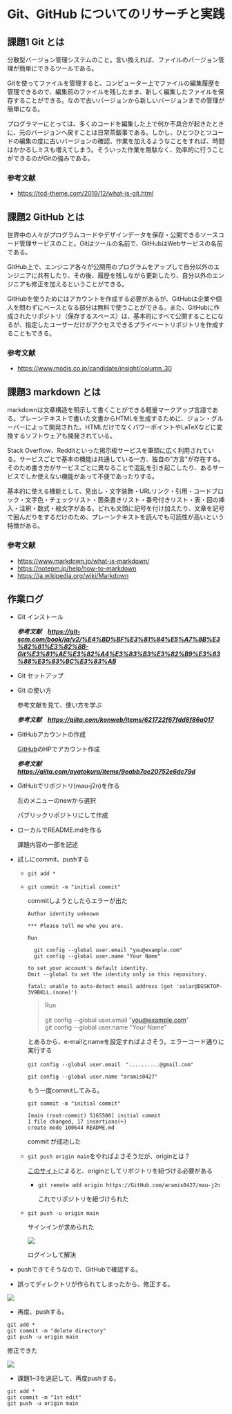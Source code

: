 # Git、GitHub についてのリサーチと実践

## 課題1 Git とは
分散型バージョン管理システムのこと。言い換えれば、ファイルのバージョン管理が簡単にできるツールである。

Gitを使ってファイルを管理すると、コンピューター上でファイルの編集履歴を管理できるので、編集前のファイルを残したまま、新しく編集したファイルを保存することができる。なので古いバージョンから新しいバージョンまでの管理が簡単になる。

プログラマーにとっては、多くのコードを編集した上で何か不具合が起きたときに、元のバージョンへ戻すことは日常茶飯事である。しかし、ひとつひとつコードの編集の度に古いバージョンの確認、作業を加えるようなことをすれば、時間はかかるしミスも増えてしまう。そういった作業を無駄なく、効率的に行うことができるのがGitの強みである。

### 参考文献
- https://tcd-theme.com/2019/12/what-is-git.html

## 課題2 GitHub とは
世界中の人々がプログラムコードやデザインデータを保存・公開できるソースコード管理サービスのこと。Gitはツールの名前で、GitHubはWebサービスの名前である。

GitHub上で、エンジニア各々が公開用のプログラムをアップして自分以外のエンジニアに共有したり、その後、履歴を残しながら更新したり、自分以外のエンジニアも修正を加えるということができる。

GitHubを使うためにはアカウントを作成する必要があるが、GitHubは企業や個人を問わずにベースとなる部分は無料で使うことができる。また、GitHubに作成されたリポジトリ（保存するスペース）は、基本的にすべて公開することになるが、指定したユーザーだけがアクセスできるプライベートリポジトリを作成することもできる。

### 参考文献
- https://www.modis.co.jp/candidate/insight/column_30

## 課題3 markdown とは
markdownは文章構造を明示して書くことができる軽量マークアップ言語である。プレーンテキストで書いた文書からHTMLを生成するために、ジョン・グルーバーによって開発された。HTMLだけでなくパワーポイントやLaTeXなどに変換するソフトウェアも開発されている。

Stack Overflow、Redditといった掲示板サービスを筆頭に広く利用されている。サービスごとで基本の機能は共通している一方、独自の"方言"が存在する。そのため書き方がサービスごとに異なることで混乱を引き起こしたり、あるサービスでしか使えない機能があって不便であったりする。

基本的に使える機能として、見出し・文字装飾・URLリンク・引用・コードブロック・文字色・チェックリスト・箇条書きリスト・番号付きリスト・表・図の挿入・注釈・数式・絵文字がある。どれも文頭に記号を付け加えたり、文章を記号で囲んだりをするだけのため、プレーンテキストを読んでも可読性が高いという特徴がある。  

### 参考文献
- https://www.markdown.jp/what-is-markdown/  
- https://notepm.jp/help/how-to-markdown  
- https://ja.wikipedia.org/wiki/Markdown

## 作業ログ
- Git インストール
  
  ***参考文献　https://git-scm.com/book/ja/v2/%E4%BD%BF%E3%81%84%E5%A7%8B%E3%82%81%E3%82%8B-Git%E3%81%AE%E3%82%A4%E3%83%B3%E3%82%B9%E3%83%88%E3%83%BC%E3%83%AB***

- Git セットアップ

- Git の使い方

  参考文献を見て、使い方を学ぶ

  ***参考文献　https://qiita.com/konweb/items/621722f67fdd8f86a017***

- GitHubアカウントの作成

  [GitHub](https://GitHub.co.jp/)のHPでアカウント作成

  ***参考文献　https://qiita.com/ayatokura/items/9eabb7ae20752e6dc79d***

- GitHubでリポジトリ(mau-j2n)を作る

  左のメニューのnewから選択

  パブリックリポジトリにして作成

- ローカルでREADME.mdを作る

  課題内容の一部を記述

- 試しにcommit、pushする

  - `git add *`

  - `git commit -m "initial commit"`

    commitしようとしたらエラーが出た

    ```
    Author identity unknown

    *** Please tell me who you are.

    Run

      git config --global user.email "you@example.com"
      git config --global user.name "Your Name"       

    to set your account's default identity.
    Omit --global to set the identity only in this repository.

    fatal: unable to auto-detect email address (got 'solar@DESKTOP-3V9BKLL.(none)')
    ```

    > Run\
    \
    git config --global user.email "you@example.com" \
    git config --global user.name "Your Name"

    とあるから、e-mailとnameを設定すればよさそう。エラーコード通りに実行する
    
    `git config --global user.email　"..........@gmail.com"`
    
    `git config --global user.name "aramis0427"`

    もう一度commitしてみる。

    `git commit -m "initial commit"`

    ```
    [main (root-commit) 5165500] initial commit
    1 file changed, 17 insertions(+)
    create mode 100644 README.md
    ```

    commit が成功した

  - `git push origin main`をやればよさそうだが、originとは？
  
    [このサイト](https://qiita.com/Leonardom/items/5b94cd7e96a6fe87c6a4)によると、originとしてリポジトリを紐づける必要がある 

    - `git remote add origin https://GitHub.com/aramis0427/mau-j2n`

      これでリポジトリを紐づけられた

  - `git push -u origin main`

    サインインが求められた
    
    ![](fig01.png)

    ログインして解決

- pushできてそうなので、GitHubで確認する。

- 誤ってディレクトリが作られてしまったから、修正する。

![](fig02.png)

- 再度、pushする。

```
git add *
git commit -m "delete directory"
git push -u origin main
```

修正できた

![](fig03.png)

- 課題1~3を追記して、再度pushする。
```
git add *
git commit -m "1st edit"
git push -u origin main
```
